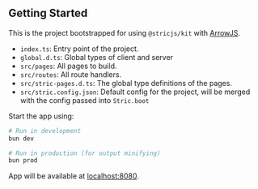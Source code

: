 ## Getting Started
This is the project bootstrapped for using `@stricjs/kit` with [ArrowJS](https://arrow-js.org).
- `index.ts`: Entry point of the project.
- `global.d.ts`: Global types of client and server
- `src/pages`: All pages to build.
- `src/routes`: All route handlers.
- `src/stric-pages.d.ts`: The global type definitions of the pages.
- `src/stric.config.json`: Default config for the project, will be merged with the config passed into `Stric.boot`

Start the app using:
```bash
# Run in development
bun dev

# Run in production (for output minifying)
bun prod
```
App will be available at [localhost:8080](http://localhost:3000).
